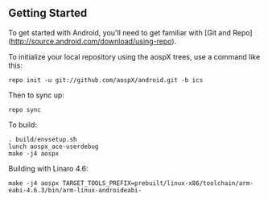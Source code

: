 Getting Started
---------------

To get started with Android, you'll need to get familiar with [Git and Repo] (http://source.android.com/download/using-repo).

To initialize your local repository using the aospX trees, use a command like this:

    repo init -u git://github.com/aospX/android.git -b ics

Then to sync up:

    repo sync

To build:

    . build/envsetup.sh
    lunch aospx_ace-userdebug
    make -j4 aospx

Building with Linaro 4.6:

    make -j4 aospx TARGET_TOOLS_PREFIX=prebuilt/linux-x86/toolchain/arm-eabi-4.6.3/bin/arm-linux-androideabi-
